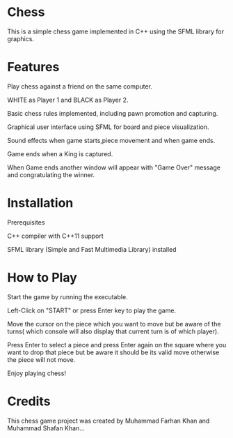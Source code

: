# Chess
 This is a simple chess game implemented in C++ using the SFML library for graphics.

# Features
Play chess against a friend on the same computer.

WHITE as Player 1 and BLACK as Player 2.

Basic chess rules implemented, including pawn promotion and capturing.

Graphical user interface using SFML for board and piece visualization.

Sound effects when game starts,piece movement and when game ends.

Game ends when a King is captured.

When Game ends another window will appear with "Game Over" message and congratulating the winner.

# Installation
Prerequisites

C++ compiler with C++11 support

SFML library (Simple and Fast Multimedia Library) installed

# How to Play
Start the game by running the executable.

Left-Click on "START" or press Enter key to play the game.

Move the cursor on the piece which you want to move but be aware of the turns( which console will also display that current turn is of which player).

Press Enter to select a piece and press Enter again on the square where you want to drop that piece but be aware it should be its valid 
move otherwise the piece will not move.

Enjoy playing chess!

# Credits
This chess game project was created by Muhammad Farhan Khan and Muhammad Shafan Khan...
